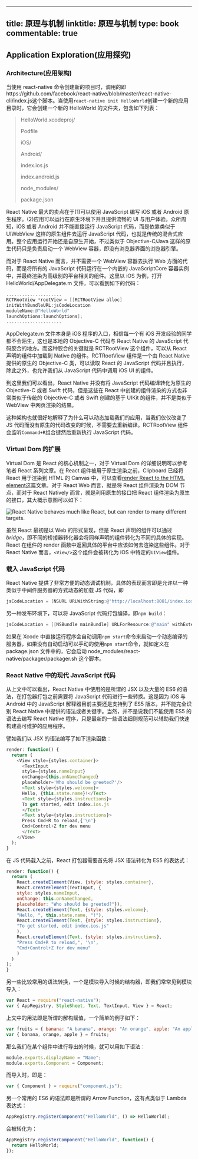 
---
title: 原理与机制
linktitle: 原理与机制
type: book
commentable: true
---

## Application Exploration(应用探究)

### Architecture(应用架构)

当使用 react-native 命令创建新的项目时，调用的即https://github.com/facebook/react-native/blob/master/react-native-cli/index.js这个脚本。当使用```react-native init HelloWorld```创建一个新的应用目录时，它会创建一个新的 HelloWorld 的文件夹，包含如下列表：

> HelloWorld.xcodeproj/
>
> Podfile
>
> iOS/
>
> Android/
>
> index.ios.js
>
> index.android.js
>
> node_modules/
>
> package.json

React Native 最大的卖点在于(1)可以使用 JavaScript 编写 iOS 或者 Android 原生程序。(2)应用可以运行在原生环境下并且提供流畅的 UI 与用户体验。众所周知，iOS 或者 Android 并不能直接运行 JavaScript 代码，而是依靠类似于 UIWebView 这样的原生组件去运行 JavaScript 代码，也就是传统的混合式应用。整个应用运行开始还是自原生开始，不过类似于 Objective-C/Java 这样的原生代码只是负责启动一个 WebView 容器，即没有浏览器界面的浏览器引擎。

而对于 React Native 而言，并不需要一个 WebView 容器去执行 Web 方面的代码，而是将所有的 JavaScript 代码运行在一个内嵌的 JavaScriptCore 容器实例中，并最终渲染为高级别的平台相关的组件。这里以 iOS 为例，打开 HelloWorld/AppDelegate.m 文件，可以看到如下的代码：

```objective-c
.....................
RCTRootView *rootView = [[RCTRootView alloc]
initWithBundleURL:jsCodeLocation
moduleName:@"HelloWorld"
launchOptions:launchOptions];
.....................
```

AppDelegate.m 文件本身是 iOS 程序的入口，相信每一个有 iOS 开发经验的同学都不会陌生，这也是本地的 Objective-C 代码与 React Native 的 JavaScript 代码胶合的地方。而这种胶合的关键就是 RCTRootView 这个组件，可以从 React 声明的组件中加载到 Native 的组件。RCTRootView 组件是一个由 React Native 提供的原生的 Objective-C 类，可以读取 React 的 JavaScript 代码并且执行，除此之外，也允许我们从 JavaScript 代码中调用 iOS UI 的组件。

到这里我们可以看出，React Native 并没有将 JavaScript 代码编译转化为原生的 Objective-C 或者 Swift 代码，但是这些在 React 中创建的组件渲染的方式也非常类似于传统的 Objective-C 或者 Swift 创建的基于 UIKit 的组件，并不是类似于 WebView 中网页渲染的结果。

这种架构也就很好地解释了为什么可以动态加载我们的应用，当我们仅仅改变了 JS 代码而没有原生的代码改变的时候，不需要去重新编译。RCTRootView 组件会监听`Command+R`组合键然后重新执行 JavaScript 代码。

### Virtual Dom 的扩展

Virtual Dom 是 React 的核心机制之一，对于 Virtual Dom 的详细说明可以参考笔者 React 系列文章。在 React 组件被用于原生渲染之前，Clipboard 已经将 React 用于渲染到 HTML 的 Canvas 中，可以查看[render React to the HTML element](https://github.com/Flipboard/react-canvas)这篇文章。对于 React Web 而言，就是将 React 组件渲染为 DOM 节点，而对于 React Natively 而言，就是利用原生的接口把 React 组件渲染为原生的接口，其大概示意图可以如下：

![React Native behaves much like React, but can render to many different targets.](https://www.safaribooksonline.com/library/view/learning-react-native/9781491929049/assets/render-targets.png)

虽然 React 最初是以 Web 的形式呈现，但是 React 声明的组件可以通过*bridge*，即不同的桥接器转化器会将同样声明的组件转化为不同的具体的实现。React 在组件的 render 函数中返回具体的平台中应该如何去渲染这些组件。对于 React Native 而言，`<View/>`这个组件会被转化为 iOS 中特定的`UIView`组件。

### 载入 JavaScript 代码

React Native 提供了非常方便的动态调试机制，具体的表现而言即是允许以一种类似于中间件服务器的方式动态的加载 JS 代码，即

```objective-c
jsCodeLocation = [NSURL URLWithString:@"http://localhost:8081/index.ios.bundle"];
```

另一种发布环境下，可以将 JavaScript 代码打包编译，即`npm build`：

```objective-c
jsCodeLocation = [[NSBundle mainBundle] URLForResource:@"main" withExtension:@"jsbundle"];
```

如果在 Xcode 中直接运行程序会自动调用`npm start`命令来启动一个动态编译的服务器，如果没有自动启动可以手动的使用`npm start`命令，就如定义在 package.json 文件中的，它会启动 node_modules/react-native/packager/packager.sh 这个脚本。

### React Native 中的现代 JavaScript 代码

从上文中可以看出，React Native 中使用的是所谓的 JSX 以及大量的 ES6 的语法，在打包器打包之前需要将 JavaScript 代码进行一些转换。这是因为 iOS 与 Android 中的 JavaScript 解释器目前主要还是支持到了 ES5 版本，并不能完全识别 React Native 中提供的语法或者关键字。当然，并不是说我们不能使用 ES5 的语法去编写 React Native 程序，只是最新的一些语法细则规范可以辅助我们快速构建高可维护的应用程序。

譬如我们以 JSX 的语法编写了如下渲染函数：

```js
render: function() {
  return (
    <View style={styles.container}>
      <TextInput
      style={styles.nameInput}
      onChange={this.onNameChanged}
      placeholder='Who should be greeted?'/>
      <Text style={styles.welcome}>
      Hello, {this.state.name}!</Text>
      <Text style={styles.instructions}>
      To get started, edit index.ios.js
      </Text>
      <Text style={styles.instructions}>
      Press Cmd+R to reload,{'\n'}
      Cmd+Control+Z for dev menu
      </Text>
    </View>
  );
}
```

在 JS 代码载入之前，React 打包器需要首先将 JSX 语法转化为 ES5 的表达式：

```js
render: function() {
  return (
  	React.createElement(View, {style: styles.container},
    React.createElement(TextInput, {
    style: styles.nameInput,
    onChange: this.onNameChanged,
    placeholder: "Who should be greeted?"}),
    React.createElement(Text, {style: styles.welcome},
    "Hello, ", this.state.name, "!"),
    React.createElement(Text, {style: styles.instructions},
    "To get started, edit index.ios.js"
    ),
    React.createElement(Text, {style: styles.instructions},
    "Press Cmd+R to reload,", '\n',
    "Cmd+Control+Z for dev menu"
    )
  )
);
}
```

另一些比较常用的语法转换，一个是模块导入时候的结构器，即我们常常见到模块导入：

```js
var React = require("react-native");
var { AppRegistry, StyleSheet, Text, TextInput, View } = React;
```

上文中的用法即是所谓的解构赋值，一个简单的例子如下：

```js
var fruits = { banana: "A banana", orange: "An orange", apple: "An apple" };
var { banana, orange, apple } = fruits;
```

那么我们在某个组件中进行导出的时候，就可以用如下语法：

```js
module.exports.displayName = "Name";
module.exports.Component = Component;
```

而导入时，即是：

```js
var { Component } = require("component.js");
```

另一个常用的 ES6 的语法即是所谓的 Arrow Function，这有点类似于 Lambda 表达式：

```js
AppRegistry.registerComponent("HelloWorld", () => HelloWorld);
```

会被转化为：

```js
AppRegistry.registerComponent("HelloWorld", function() {
  return HelloWorld;
});
```

    